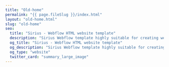 ```yaml
---
title: "Old-home"
permalink: "{{ page.fileSlug }}/index.html"
layout: "old-home.html"
slug: "old-home"
seo:
  title: "Sirius - Webflow HTML website template"
  description: "Sirius Webflow template highly suitable for creating websites for real estate agents, development construction company and architecture agencies."
  og_title: "Sirius - Webflow HTML website template"
  og_description: "Sirius Webflow template highly suitable for creating websites for real estate agents, development construction company and architecture agencies."
  og_type: "website"
  twitter_card: "summary_large_image"
---
```

